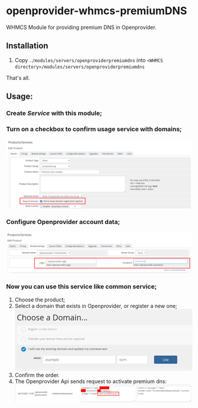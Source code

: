 # openprovider-whmcs-premiumDNS

WHMCS Module for providing premium DNS in Openprovider.

## Installation

 1. Copy `./modules/servers/openproviderpremiumdns` into `<WHMCS directory>/modules/servers/openproviderpremiumdns` 

That's all.

## Usage:

### Create _Service_ with this module;

### Turn on a checkbox to confirm usage service with domains;

![img](images/service-setting-require-domain-checkbox.png)

### Configure Openprovider account data;

![img](images/service-setting-module-settings.png)

### Now you can use this service like common service;

 1. Choose the product;
 2. Select a domain that exists in Openprovider, or register a new one;
![img](images/shopping-cart-service-choose-domain.png)
 3. Confirm the order.
 4. The Openprovider Api sends request to activate premium dns:
![img](images/module-logs-premium-dns-activate.png)
